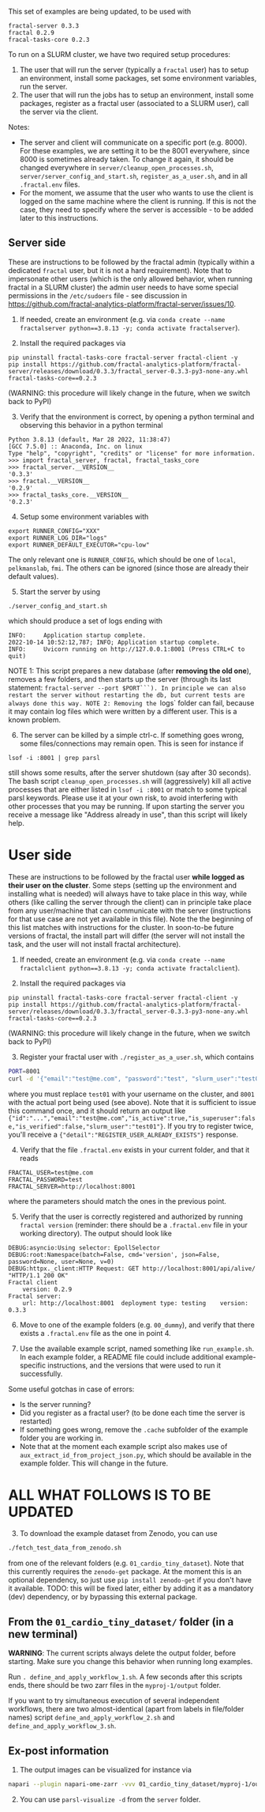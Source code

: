 This set of examples are being updated, to be used with
```
fractal-server 0.3.3
fractal 0.2.9
fracal-tasks-core 0.2.3
```

To run on a SLURM cluster, we have two required setup procedures:
1. The user that will run the server (typically a `fractal` user) has to setup an environment, install some packages, set some environment variables, run the server.
2. The user that will run the jobs has to setup an environment, install some packages, register as a fractal user (associated to a SLURM user), call the server via the client.

Notes:
* The server and client will communicate on a specific port (e.g. 8000). For these examples, we are setting it to be the 8001 everywhere, since 8000 is sometimes already taken. To change it again, it should be changed everywhere in `server/cleanup_open_processes.sh`, `server/server_config_and_start.sh`, `register_as_a_user.sh`, and in all `.fractal.env` files.
* For the moment, we assume that the user who wants to use the client is logged on the same machine where the client is running. If this is not the case, they need to specify where the server is accessible - to be added later to this instructions.


## Server side

These are instructions to be followed by the fractal admin (typically within a dedicated `fractal` user, but it is not a hard requirement). Note that to impersonate other users (which is the only allowed behavior, when running fractal in a SLURM cluster) the admin user needs to have some special permissions in the `/etc/sudoers` file - see discussion in https://github.com/fractal-analytics-platform/fractal-server/issues/10.


1. If needed, create an environment (e.g. via `conda create --name fractalserver python==3.8.13 -y; conda activate fractalserver`).

2. Install the required packages via
```
pip uninstall fractal-tasks-core fractal-server fractal-client -y
pip install https://github.com/fractal-analytics-platform/fractal-server/releases/download/0.3.3/fractal_server-0.3.3-py3-none-any.whl fractal-tasks-core==0.2.3
```
(WARNING: this procedure will likely change in the future, when we switch back to PyPI)

3. Verify that the environment is correct, by opening a python terminal and observing this behavior in a python terminal
```
Python 3.8.13 (default, Mar 28 2022, 11:38:47) 
[GCC 7.5.0] :: Anaconda, Inc. on linux
Type "help", "copyright", "credits" or "license" for more information.
>>> import fractal_server, fractal, fractal_tasks_core
>>> fractal_server.__VERSION__
'0.3.3'
>>> fractal.__VERSION__
'0.2.9'
>>> fractal_tasks_core.__VERSION__
'0.2.3'
```

4. Setup some environment variables with
```
export RUNNER_CONFIG="XXX"
export RUNNER_LOG_DIR="logs"
export RUNNER_DEFAULT_EXECUTOR="cpu-low"
```
The only relevant one is `RUNNER_CONFIG`, which should be one of `local`, `pelkmanslab`, `fmi`. The others can be ignored (since those are already their default values).

5. Start the server by using
```
./server_config_and_start.sh
```
which should produce a set of logs ending with
```
INFO:     Application startup complete.
2022-10-14 10:52:12,787; INFO; Application startup complete.
INFO:     Uvicorn running on http://127.0.0.1:8001 (Press CTRL+C to quit)
```

NOTE 1: This script prepares a new database (after **removing the old one**), removes a few folders, and then starts up the server (through its last statement: `fractal-server --port $PORT```). In principle we can also restart the server without restarting the db, but current tests are always done this way.
NOTE 2: Removing the `logs` folder can fail, because it may contain log files which were written by a different user. This is a known problem.


6. The server can be killed by a simple ctrl-c. If something goes wrong, some files/connections may remain open. This is seen for instance if
```
lsof -i :8001 | grep parsl
```
still shows some results, after the server shutdown (say after 30 seconds).
The bash script `cleanup_open_processes.sh` will (aggressively) kill all active processes that are either listed in `lsof -i :8001` or match to some typical parsl keywords. Please use it at your own risk, to avoid interfering with other processes that you may be running.
If upon starting the server you receive a message like "Address already in use", than this script will likely help.


# User side

These are instructions to be followed by the fractal user **while logged as their user on the cluster**. Some steps (setting up the environment and installing what is needed) will always have to take place in this way, while others (like calling the server through the client) can in principle take place from any user/machine that can communicate with the server (instructions for that use case are not yet available in this file).
Note the the beginning of this list matches with instructions for the cluster. In soon-to-be future versions of fractal, the install part will differ (the server will not install the task, and the user will not install fractal architecture).

1. If needed, create an environment (e.g. via `conda create --name fractalclient python==3.8.13 -y; conda activate fractalclient`).

2. Install the required packages via
```
pip uninstall fractal-tasks-core fractal-server fractal-client -y
pip install https://github.com/fractal-analytics-platform/fractal-server/releases/download/0.3.3/fractal_server-0.3.3-py3-none-any.whl fractal-tasks-core==0.2.3
```
(WARNING: this procedure will likely change in the future, when we switch back to PyPI)

3. Register your fractal user with `./register_as_a_user.sh`, which contains
```bash
PORT=8001
curl -d '{"email":"test@me.com", "password":"test", "slurm_user":"test01"}' -H "Content-Type: application/json" -X POST localhost:${PORT}/auth/register
```
where you must replace `test01` with your username on the cluster, and `8001` with the actual port being used (see above). Note that it is sufficient to issue this command once, and it should return an output like
`{"id":"...","email":"test@me.com","is_active":true,"is_superuser":false,"is_verified":false,"slurm_user":"test01"}`. If you try to register twice, you'll receive a `{"detail":"REGISTER_USER_ALREADY_EXISTS"}` response.

4. Verify that the file `.fractal.env` exists in your current folder, and that it reads
```
FRACTAL_USER=test@me.com
FRACTAL_PASSWORD=test
FRACTAL_SERVER=http://localhost:8001
```
where the parameters should match the ones in the previous point.

5. Verify that the user is correctly registered and authorized by running `fractal version` (reminder: there should be a `.fractal.env` file in your working directory).
The output should look like
```
DEBUG:asyncio:Using selector: EpollSelector
DEBUG:root:Namespace(batch=False, cmd='version', json=False, password=None, user=None, v=0)
DEBUG:httpx._client:HTTP Request: GET http://localhost:8001/api/alive/ "HTTP/1.1 200 OK"
Fractal client
	version: 0.2.9
Fractal server:
	url: http://localhost:8001	deployment type: testing	version: 0.3.3
```

6. Move to one of the example folders (e.g. `00_dummy`), and verify that there exists a `.fractal.env` file as the one in point 4.

7. Use the available example script, named something like `run_example.sh`. In each example folder, a README file could include additional example-specific instructions, and the versions that were used to run it successfully.


Some useful gotchas in case of errors:
* Is the server running?
* Did you register as a fractal user? (to be done each time the server is restarted)
* If something goes wrong, remove the `.cache` subfolder of the example folder you are working in.
* Note that at the moment each example script also makes use of `aux_extract_id_from_project_json.py`, which should be available in the example folder. This will change in the future.



# ALL WHAT FOLLOWS IS TO BE UPDATED



3. To download the example dataset from Zenodo, you can use
```bash
./fetch_test_data_from_zenodo.sh
```
from one of the relevant folders (e.g. `01_cardio_tiny_dataset`).
Note that this currently requires the `zenodo-get` package. At the moment this is an optional dependency, so just use `pip install zenodo-get` if you don't have it available.
TODO: this will be fixed later, either by adding it as a mandatory (dev) dependency, or by bypassing this external package.


## From the `01_cardio_tiny_dataset/` folder (in a new terminal)

**WARNING**: The current scripts always delete the output folder, before starting. Make sure you change this behavior when running long examples.

Run `. define_and_apply_workflow_1.sh`.
A few seconds after this scripts ends, there should be two zarr files in the `myproj-1/output` folder.

If you want to try simultaneous execution of several independent workflows, there are two almost-identical (apart from labels in file/folder names) script `define_and_apply_workflow_2.sh` and `define_and_apply_workflow_3.sh`.


## Ex-post information

1. The output images can be visualized for instance via
```bash
napari --plugin napari-ome-zarr -vvv 01_cardio_tiny_dataset/myproj-1/output/20200812-CardiomyocyteDifferentiation14-Cycle1.zarr/B/03/0/
```
2. You can use `parsl-visualize -d` from the `server` folder.
